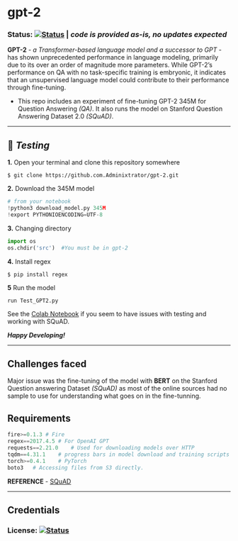 <h1 color="green">gpt-2</h1>

### Status: [![Status](https://img.shields.io/badge/Updates-Completed-skirretgreen)](https://github.com/openai/gpt-2)      | *code is provided as-is, no updates expected*

**GPT-2** - *a Transformer-based language model and a successor to GPT* - has shown unprecedented performance in language modeling, primarily due to its over an order of magnitude more parameters. While GPT-2’s performance on QA with no task-specific training is embryonic, it indicates that an unsupervised language model could contribute to their performance through fine-tuning.

-   This repo includes an experiment of fine-tuning GPT-2 345M for Question Answering _(QA)_. It also runs the model on Stanford Question Answering Dataset 2.0 _(SQuAD)_.

------------------------------------------------------------------------

## :page_with_curl: _Testing_

**1.** Open your terminal and clone this repository somewhere 

```shell    
$ git clone https://github.com.Adminixtrator/gpt-2.git
```
**2.** Download the 345M model

```python
# from your notebook
!python3 download_model.py 345M
!export PYTHONIOENCODING=UTF-8
```
**3.** Changing directory

```python
import os
os.chdir('src')  #You must be in gpt-2
```
**4.** Install regex 

```shell
$ pip install regex
```
**5** Run the model

```shell
run Test_GPT2.py 
```
See the [Colab Notebook](https://colab.research.google.com/drive/1LeOsYzxxMXDFiI3CXKgUktGZJ7Bvl2-7#scrollTo=oEQYAQ_8Rv3P) if you seem to have issues with testing and working with SQuAD.

**_Happy Developing!_**

-------------------------------------------------------

## Challenges faced

Major issue was the fine-tuning of the model with **BERT** on the Stanford Question answering Dataset _(SQuAD)_ as most of the online sources had no sample to use for understanding what goes on in the fine-tunning. 

## Requirements

```python
fire>=0.1.3 # Fire 
regex==2017.4.5 # For OpenAI GPT
requests==2.21.0    # Used for downloading models over HTTP 
tqdm==4.31.1    # progress bars in model download and training scripts
torch>=0.4.1    # PyTorch
boto3   # Accessing files from S3 directly.
```

**REFERENCE** - [SQuAD](https://github.com/aswalin/SQuAD)

--------------------------------------------
## Credentials

### License: [![Status](https://img.shields.io/badge/MIT-Approved-blue)](./LICENSE)
